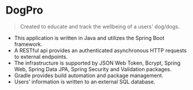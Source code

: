 
# DogPro
> Created to educate and track the wellbeing of a users' dog/dogs.
> 
* This application is written in Java and utilizes the Spring Boot framework. 
* A RESTful api provides an authenticated asynchronous HTTP requests to external endpoints.
* The infrastructure is supported by JSON Web Token, Bcrypt, Spring Web, Spring Data JPA, Spring Security and Validation packages. 
* Gradle provides build automation and package management. 
* Users’ information is written to an external SQL database.

